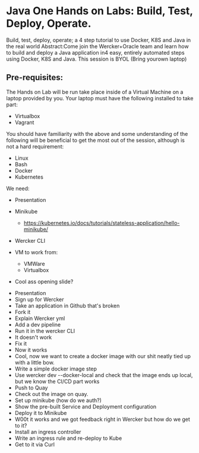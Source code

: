 # Java One Hands on Labs: Build, Test, Deploy, Operate.

Build, test, deploy, operate; a 4 step tutorial to use Docker, K8S and Java in the real world Abstract:Come join the Wercker+Oracle team and learn how to build and deploy a Java application in4 easy, entirely automated steps using Docker, K8S and Java. This session is BYOL (Bring yourown laptop)

## Pre-requisites:

The Hands on Lab will be run take place inside of a Virtual Machine on a laptop provided by you. Your laptop must have the following installed to take part:

* Virtualbox
* Vagrant

You should have familiarity with the above and some understanding of the following will be beneficial to get the most out of the session, although is not a hard requirement:

* Linux
* Bash
* Docker
* Kubernetes

We need:

* Presentation
* Minikube
    * https://kubernetes.io/docs/tutorials/stateless-application/hello-minikube/

* Wercker CLI
* VM to work from:
    * VMWare
    * Virtualbox

* Cool ass opening slide?

- Presentation
- Sign up for Wercker
- Take an application in Github that's broken
- Fork it
- Explain Wercker yml
- Add a dev pipeline
- Run it in the wercker CLI
- It doesn't work
- Fix it
- Now it works
- Cool, now we want to create a docker image with our shit neatly tied up with a little bow.
- Write a simple docker image step
- Use wercker dev --docker-local and check that the image ends up local, but we know the CI/CD part works
- Push to Quay
- Check out the image on quay.
- Set up minikube (how do we auth?)
- Show the pre-built Service and Deployment configuration
- Deploy it to Minikube
- W00t it works and we got feedback right in Wercker but how do we get to it?
- Install an ingress controller
- Write an ingress rule and re-deploy to Kube
- Get to it via Curl



